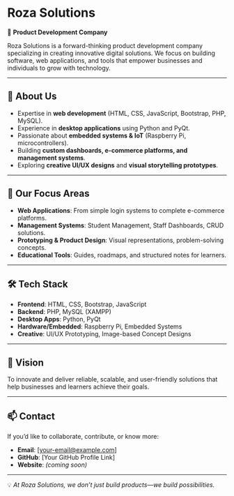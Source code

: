 # Roza Solutions

🚀 **Product Development Company**

Roza Solutions is a forward-thinking product development company specializing in creating innovative digital solutions. We focus on building software, web applications, and tools that empower businesses and individuals to grow with technology.

---

## 🌟 About Us

* Expertise in **web development** (HTML, CSS, JavaScript, Bootstrap, PHP, MySQL).
* Experience in **desktop applications** using Python and PyQt.
* Passionate about **embedded systems & IoT** (Raspberry Pi, microcontrollers).
* Building **custom dashboards, e-commerce platforms, and management systems**.
* Exploring **creative UI/UX designs** and **visual storytelling prototypes**.

---

## 🔑 Our Focus Areas

* **Web Applications**: From simple login systems to complete e-commerce platforms.
* **Management Systems**: Student Management, Staff Dashboards, CRUD solutions.
* **Prototyping & Product Design**: Visual representations, problem-solving concepts.
* **Educational Tools**: Guides, roadmaps, and structured notes for learners.

---

## 🛠️ Tech Stack

* **Frontend**: HTML, CSS, Bootstrap, JavaScript
* **Backend**: PHP, MySQL (XAMPP)
* **Desktop Apps**: Python, PyQt
* **Hardware/Embedded**: Raspberry Pi, Embedded Systems
* **Creative**: UI/UX Prototyping, Image-based Concept Designs

---

## 📌 Vision

To innovate and deliver reliable, scalable, and user-friendly solutions that help businesses and learners achieve their goals.

---

## 📫 Contact

If you’d like to collaborate, contribute, or know more:

* **Email**: \[[your-email@example.com](mailto:your-email@example.com)]
* **GitHub**: \[Your GitHub Profile Link]
* **Website**: *(coming soon)*

---

💡 *At Roza Solutions, we don’t just build products—we build possibilities.*

<!--
**rozasolutions/rozasolutions** is a ✨ _special_ ✨ repository because its `README.md` (this file) appears on your GitHub profile.

Here are some ideas to get you started:

- 🔭 I’m currently working on ...
- 🌱 I’m currently learning ...
- 👯 I’m looking to collaborate on ...
- 🤔 I’m looking for help with ...
- 💬 Ask me about ...
- 📫 How to reach me: ...
- 😄 Pronouns: ...
- ⚡ Fun fact: ...
-->

